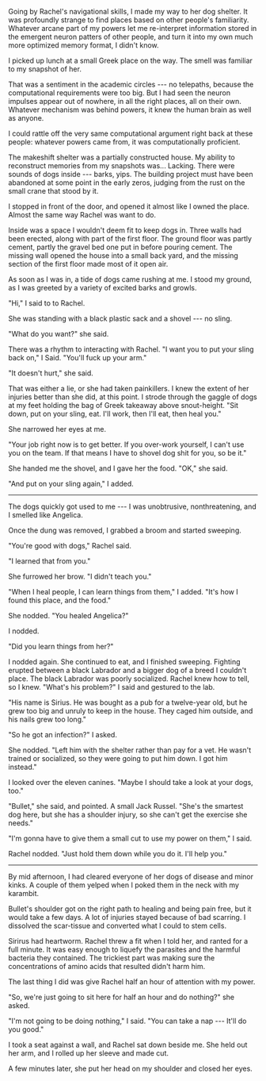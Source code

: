 Going by Rachel's navigational skills, I made my way to her dog shelter. It was profoundly strange
to find places based on other people's familiarity. Whatever arcane part of my powers let
me re-interpret information stored in the emergent neuron patters of other people, and
turn it into my own much more optimized memory format, I didn't know.

I picked up lunch at a small Greek place on the way. The smell was familiar to my
snapshot of her.

That was a sentiment in the academic circles --- no telepaths, because the computational
requirements were too big. But I had seen the neuron impulses appear out of nowhere, in
all the right places, all on their own. Whatever mechanism was behind powers, it knew
the human brain as well as anyone.

I could rattle off the very same computational argument right back at these people:
whatever powers came from, it was computationally proficient.

The makeshift shelter was a partially constructed house. My ability to reconstruct
memories from my snapshots was... Lacking. There were sounds
of dogs inside --- barks, yips. The building project must have been abandoned at some point in the
early zeros, judging from the rust on the small crane that stood by it.

I stopped in front of the door, and opened it almost like I owned the place. Almost the same way
Rachel was want to do.

Inside was a space I wouldn't deem fit to keep dogs in. Three walls had been erected, along with
part of the first floor. The ground floor was partly cement, partly the gravel bed one put in
before pouring cement. The missing wall opened the house into a small back yard, and the missing
section of the first floor made most of it open air.

As soon as I was in, a tide of dogs came rushing at me. I stood my ground, as I was greeted by
a variety of excited barks and growls.

"Hi," I said to to Rachel.

She was standing with a black plastic sack and a shovel --- no sling.

"What do you want?" she said.

There was a rhythm to interacting with Rachel. "I want you to put your sling back
on," I Said. "You'll fuck up your arm."

"It doesn't hurt," she said.

That was either a lie, or she had taken painkillers. I knew the extent of her injuries better
than she did, at this point. I strode through the gaggle of dogs at my feet holding the bag of
Greek takeaway above snout-height. "Sit down, put on your sling, eat. I'll work, then I'll
eat, then heal you."

She narrowed her eyes at me.

"Your job right now is to get better. If you over-work yourself, I can't use you on the team. If
that means I have to shovel dog shit for you, so be it."

She handed me the shovel, and I gave her the food. "OK," she said.

"And put on your sling again," I added.

----

The dogs quickly got used to me --- I was
unobtrusive, nonthreatening, and I smelled like Angelica.

Once the dung was removed, I grabbed a broom and started sweeping.

"You're good with dogs," Rachel said.

"I learned that from you."

She furrowed her brow. "I didn't teach you."

"When I heal people, I can learn things from them," I added. "It's how I found this place, and the food."

She nodded. "You healed Angelica?"

I nodded.

"Did you learn things from her?"

I nodded again. She continued to eat, and I finished sweeping. Fighting erupted between a black Labrador
and a bigger dog of a breed I couldn't place. The black Labrador was poorly socialized. Rachel knew how to tell,
so I knew. "What's his problem?" I said and gestured to the lab.

"His name is Sirius. He was bought as a pub for a twelve-year old, but he grew too big and unruly to keep in
the house. They caged him outside, and his nails grew too long."

"So he got an infection?" I asked.

She nodded. "Left him with the shelter rather than pay for a vet. He wasn't trained or socialized, so they
were going to put him down. I got him instead."

I looked over the eleven canines. "Maybe I should take a look at your dogs, too."

"Bullet," she said, and pointed. A small Jack Russel. "She's the smartest dog here, but she has a shoulder 
injury, so she can't get the exercise she needs."

"I'm gonna have to give them a small cut to use my power on them," I said.

Rachel nodded. "Just hold them down while you do it. I'll help you."

----

By mid afternoon, I had cleared everyone of her dogs of disease and minor kinks. A couple of
them yelped when I poked them in the neck with my karambit.

Bullet's shoulder got on the right path to healing and being pain free, but it would take a
few days. A lot of injuries stayed because of bad scarring. I dissolved the scar-tissue and
converted what I could to stem cells.

Sirirus had heartworm. Rachel threw a fit when I told her, and ranted for a full minute. It was easy
enough to liquefy the parasites and the harmful bacteria they contained. The trickiest part was making sure
the concentrations of amino acids that resulted didn't harm him.

The last thing I did was give Rachel half an hour of attention with my power.

"So, we're just going to sit here for half an hour and do nothing?" she asked.

"I'm not going to be doing nothing," I said. "You can take a nap --- It'll do you good."

I took a seat against a wall, and Rachel sat down beside me. She held out her arm, and I rolled
up her sleeve and made cut.

A few minutes later, she put her head on my shoulder and closed her eyes.
